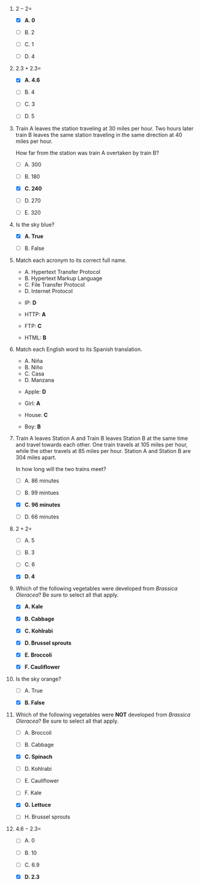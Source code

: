 1. $2 - 2 =$

    * [X] **A. $0$**

    * [ ] B. $2$

    * [ ] C. $1$

    * [ ] D. $4$

2. $2.3 + 2.3 =$

    * [X] **A. $4.6$**

    * [ ] B. $4$

    * [ ] C. $3$

    * [ ] D. $5$

3. Train A leaves the station traveling at 30 miles per hour.
   Two hours later train В leaves the same station traveling in the same direction at 40 miles per hour.

   How far from the station was train A overtaken by train B?

    * [ ] A. 300

    * [ ] B. 180

    * [X] **C. 240**

    * [ ] D. 270

    * [ ] E. 320

4. Is the sky blue?

    * [X] **A. True**

    * [ ] B. False

5. Match each acronym to its correct full name.

    - A. Hypertext Transfer Protocol
    - B. Hypertext Markup Language
    - C. File Transfer Protocol
    - D. Internet Protocol

    * IP: **D**

    * HTTP: **A**

    * FTP: **C**

    * HTML: **B**

6. Match each English word to its Spanish translation.

    - A. Niña
    - B. Niño
    - C. Casa
    - D. Manzana

    * Apple: **D**

    * Girl: **A**

    * House: **C**

    * Boy: **B**

7. Train A leaves Station A and Train B leaves Station B at the same time and travel towards each other.
   One train travels at 105 miles per hour, while the other travels at 85 miles per hour.
   Station A and Station B are 304 miles apart.

   In how long will the two trains meet?

    * [ ] A. 86 minutes

    * [ ] B. 99 mintues

    * [X] **C. 96 minutes**

    * [ ] D. 66 minutes

8. $2 + 2 =$

    * [ ] A. $5$

    * [ ] B. $3$

    * [ ] C. $6$

    * [X] **D. $4$**

9. Which of the following vegetables were developed from *Brassica Oleracea*?
   Be sure to select all that apply.

    * [X] **A. Kale**

    * [X] **B. Cabbage**

    * [X] **C. Kohlrabi**

    * [X] **D. Brussel sprouts**

    * [X] **E. Broccoli**

    * [X] **F. Cauliflower**

10. Is the sky orange?

    * [ ] A. True

    * [X] **B. False**

11. Which of the following vegetables were **NOT** developed from *Brassica Oleracea*?
    Be sure to select all that apply.

    * [ ] A. Broccoli

    * [ ] B. Cabbage

    * [X] **C. Spinach**

    * [ ] D. Kohlrabi

    * [ ] E. Cauliflower

    * [ ] F. Kale

    * [X] **G. Lettuce**

    * [ ] H. Brussel sprouts

12. $4.6 - 2.3 =$

    * [ ] A. $0$

    * [ ] B. $10$

    * [ ] C. $6.9$

    * [X] **D. $2.3$**

